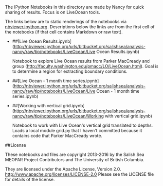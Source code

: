 The IPython Notebooks in this directory are made by Nancy for
quick sharing of results. Focus is on LiveOcean tools.

The links below are to static renderings of the notebooks via
[nbviewer.ipython.org](http://nbviewer.ipython.org/).
Descriptions below the links are from the first cell of the notebooks
(if that cell contains Markdown or raw text).

* ##[Live Ocean Results.ipynb](http://nbviewer.ipython.org/urls/bitbucket.org/salishsea/analysis-nancy/raw/tip/notebooks/LiveOcean/Live Ocean Results.ipynb)  
    
    Notebook to explore Live Ocean results from Parker MacCready and group (http://faculty.washington.edu/pmacc/LO/LiveOcean.html). Goal is to determine a region for extracting boundary conditions.  

* ##[Live Ocean - 1 month time series.ipynb](http://nbviewer.ipython.org/urls/bitbucket.org/salishsea/analysis-nancy/raw/tip/notebooks/LiveOcean/Live Ocean - 1 month time series.ipynb)  
    
* ##[Working with vertical grid.ipynb](http://nbviewer.ipython.org/urls/bitbucket.org/salishsea/analysis-nancy/raw/tip/notebooks/LiveOcean/Working with vertical grid.ipynb)  
    
    Notebook to work with Live Ocean's vertical grid translated to depths. Loads a local module grid.py that I haven't committed because it contains code that Parker MacCready wrote.   


##License

These notebooks and files are copyright 2013-2016
by the Salish Sea MEOPAR Project Contributors
and The University of British Columbia.

They are licensed under the Apache License, Version 2.0.
http://www.apache.org/licenses/LICENSE-2.0
Please see the LICENSE file for details of the license.
